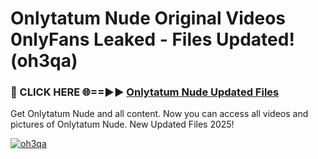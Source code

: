 # Onlytatum Nude Original Videos 0nlyFans Leaked - Files Updated! (oh3qa)

<h3>🔴 CLICK HERE 🌐==►► <a href="https://tinyurl.com/y5r63du9" rel="nofollow">Onlytatum Nude Updated Files</a></h3>

Get Onlytatum Nude and all content. Now you can access all videos and pictures of Onlytatum Nude. New Updated Files 2025!

[![oh3qa](https://i.imgur.com/UVo9nyh.gif)](https://tinyurl.com/y5r63du9)